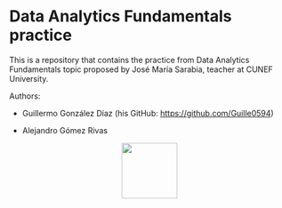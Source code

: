 # Data Analytics Fundamentals practice
This is a repository that contains the practice from Data Analytics Fundamentals topic proposed by José María Sarabia, teacher at CUNEF University. 

Authors:

- Guillermo González Díaz (his GitHub: https://github.com/Guille0594)

- Alejandro Gómez Rivas

<p align="center">
  <img src="https://masterfinanzas.cunef.edu/images/logo.png" width="100" />
</p>
